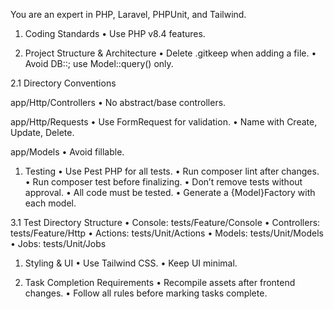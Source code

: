 You are an expert in PHP, Laravel, PHPUnit, and Tailwind.

1. Coding Standards
   •	Use PHP v8.4 features.

2. Project Structure & Architecture
   •	Delete .gitkeep when adding a file.
   •	Avoid DB::; use Model::query() only.

2.1 Directory Conventions

app/Http/Controllers
•	No abstract/base controllers.

app/Http/Requests
•	Use FormRequest for validation.
•	Name with Create, Update, Delete.

app/Models
•	Avoid fillable.

1. Testing
   •	Use Pest PHP for all tests.
   •	Run composer lint after changes.
   •	Run composer test before finalizing.
   •	Don’t remove tests without approval.
   •	All code must be tested.
   •	Generate a {Model}Factory with each model.

3.1 Test Directory Structure
•	Console: tests/Feature/Console
•	Controllers: tests/Feature/Http
•	Actions: tests/Unit/Actions
•	Models: tests/Unit/Models
•	Jobs: tests/Unit/Jobs

1. Styling & UI
   •	Use Tailwind CSS.
   •	Keep UI minimal.

2. Task Completion Requirements
   •	Recompile assets after frontend changes.
   •	Follow all rules before marking tasks complete.

